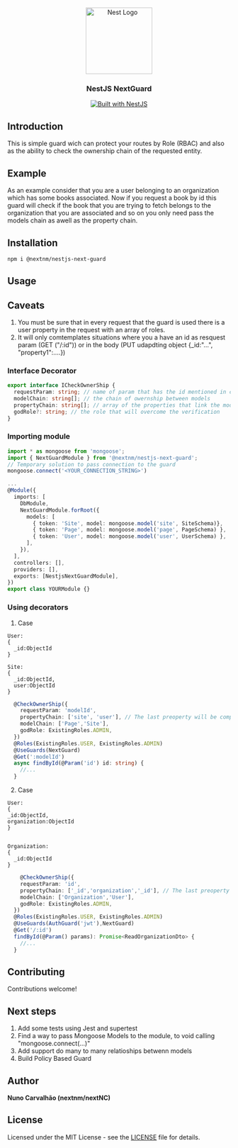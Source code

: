 <h1 align="center"></h1>

<div align="center">
  <a href="http://nestjs.com/" target="_blank">
    <img src="https://nestjs.com/img/logo_text.svg" width="150" alt="Nest Logo" />
  </a>
</div>

<h3 align="center">NestJS NextGuard</h3>

<div align="center">
  <a href="https://nestjs.com" target="_blank">
    <img src="https://img.shields.io/badge/built%20with-NestJs-red.svg" alt="Built with NestJS">
  </a>
</div>

## Introduction

This is simple guard wich can protect your routes by Role (RBAC) and also as the ability to check the ownership chain of the requested entity.

## Example

As an example consider that you are a user belonging to an organization which has some books associated. Now if you request a book by id this guard will check if the book that you are trying to fetch belongs to the organization that you are associated and so on you only need pass the models chain as awell as the property chain.

## Installation

<!-- 1. npm i @nextnm/nestjs-next-guard -->

```bash
npm i @nextnm/nestjs-next-guard
```

## Usage

## Caveats

1. You must be sure that in every request that the guard is used there is a user property in the request with an array of roles.
2. It will only comtemplates situations where you a have an id as resquest param (GET ("/:id")) or in the body (PUT udapdting object {\_id:"...", "property1":....})
   <!-- 1. npm i @nextnm/nestjs-next-guard -->

### Interface Decorator

```typescript
export interface ICheckOwnerShip {
  requestParam: string; // name of param that has the id mentioned in caveat 2
  modelChain: string[]; // the chain of owernship between models
  propertyChain: string[]; // array of the properties that link the models
  godRole?: string; // the role that will overcome the verification
}
```

### Importing module

```typescript
import * as mongoose from 'mongoose';
import { NextGuardModule } from '@nextnm/nestjs-next-guard';
// Temporary solution to pass connection to the guard
mongoose.connect('<YOUR_CONNECTION_STRING>')

...
@Module({
  imports: [
    DbModule,
    NextGuardModule.forRoot({
      models: [
        { token: 'Site', model: mongoose.model('site', SiteSchema)},
        { token: 'Page', model: mongoose.model('page', PageSchema) },
        { token: 'User', model: mongoose.model('user', UserSchema) },
      ],
    }),
  ],
  controllers: [],
  providers: [],
  exports: [NestjsNextGuardModule],
})
export class YOURModule {}
```

### Using decorators

1. Case

```
User:
{
  _id:ObjectId
}

Site:
{
  _id:ObjectId,
  user:ObjectId
}
```

```typescript
  @CheckOwnerShip({
    requestParam: 'modelId',
    propertyChain: ['site', 'user'], // The last preoperty will be compared wiht the Id of the user making the request
    modelChain: ['Page','Site'],
    godRole: ExistingRoles.ADMIN,
  })
  @Roles(ExistingRoles.USER, ExistingRoles.ADMIN)
  @UseGuards(NextGuard)
  @Get(':modelId')
  async findById(@Param('id') id: string) {
    //...
  }
```

2. Case

```
User:
{
_id:ObjectId,
organization:ObjectId
}


Organization:
{
  _id:ObjectId
}
```

```typescript
    @CheckOwnerShip({
    requestParam: 'id',
    propertyChain: ['_id','organization','_id'], // The last preoperty will be compared wiht the Id of the user making the request
    modelChain: ['Organization','User'],
    godRole: ExistingRoles.ADMIN,
  })
  @Roles(ExistingRoles.USER, ExistingRoles.ADMIN)
  @UseGuards(AuthGuard('jwt'),NextGuard)
  @Get('/:id')
  findById(@Param() params): Promise<ReadOrganizationDto> {
    //...
  }
```

<!-- ## Change Log

See [Changelog](CHANGELOG.md) for more information. -->

<!-- ## Change Log

See [Changelog](CHANGELOG.md) for more information. -->

## Contributing

Contributions welcome!

## Next steps

1. Add some tests using Jest and supertest
2. Find a way to pass Mongoose Models to the module, to void calling "mongoose.connect(...)"
3. Add support do many to many relatioships betwenn models
4. Build Policy Based Guard

<!-- See [Contributing](CONTRIBUTING.md). -->

## Author

**Nuno Carvalhão (nextnm/nextNC)**

## License

Licensed under the MIT License - see the [LICENSE](LICENSE) file for details.
